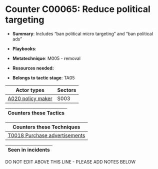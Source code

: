 # Counter C00065: Reduce political targeting

* **Summary**: Includes “ban political micro targeting” and “ban political ads”

* **Playbooks**: 

* **Metatechnique**: M005 - removal

* **Resources needed:** 

* **Belongs to tactic stage**: TA05


| Actor types | Sectors |
| ----------- | ------- |
| [A020 policy maker](../generated_pages/actortypes/A020.md) | S003 |



| Counters these Tactics |
| ---------------------- |



| Counters these Techniques |
| ------------------------- |
| [T0018 Purchase advertisements](../generated_pages/techniques/T0018.md) |



| Seen in incidents |
| ----------------- |


DO NOT EDIT ABOVE THIS LINE - PLEASE ADD NOTES BELOW
